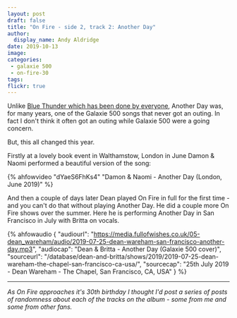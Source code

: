 ```yaml
---
layout: post
draft: false
title: "On Fire - side 2, track 2: Another Day"
author:
  display_name: Andy Aldridge
date: 2019-10-13
image: 
categories:
 - galaxie 500
 - on-fire-30
tags:
flickr: true
---
```

Unlike [Blue Thunder which has been done by everyone](/2019/10/01/on-fire-30-side-1-track-1-blue-thunder/), Another Day was, for many years, one of the Galaxie 500 songs that never got an outing. In fact I don't think it often got an outing while Galaxie 500 were a going concern.

But, this all changed this year. 

Firstly at a lovely book event in Walthamstow, London in June Damon & Naomi performed a beautiful version of the song:

{% ahfowvideo "dYaeS6FhKs4" "Damon & Naomi - Another Day (London, June 2019)" %}

And then a couple of days later Dean played On Fire in full for the first time - and you can't do that without playing Another Day. He did a couple more On Fire shows over the summer. Here he is performing Another Day in San Francisco in July with Britta on vocals.

 {% ahfowaudio {
  "audiourl": "https://media.fullofwishes.co.uk/05-dean_wareham/audio/2019-07-25-dean-wareham-san-francisco-another-day.mp3",
  "audiocap": "Dean & Britta - Another Day (Galaxie 500 cover)",
  "sourceurl": "/database/dean-and-britta/shows/2019/2019-07-25-dean-wareham-the-chapel-san-francisco-ca-usa/",
  "sourcecap": "25th July 2019 - Dean Wareham - The Chapel, San Francisco, CA, USA"
  } %}

---

_As On Fire approaches it's 30th birthday I thought I'd post a series of posts of randomness about each of the tracks on the album - some from me and some from other fans._

